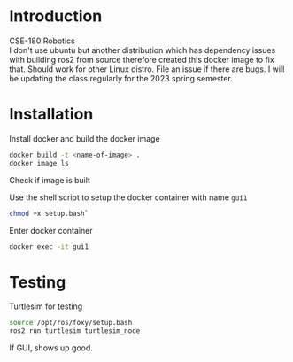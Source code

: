 # Introduction

CSE-180 Robotics <br />
I don't use ubuntu but another distribution which has dependency issues with building ros2 from source therefore created
this docker image to fix that. Should work for other Linux distro. File an issue if there are bugs. I will be updating the class
regularly for the 2023 spring semester.

# Installation

Install docker and build the docker image
```bash
docker build -t <name-of-image> .
docker image ls
```
Check if image is built

Use the shell script to setup the docker container with name `gui1`

```bash
chmod +x setup.bash`
```

Enter docker container
```bash
docker exec -it gui1
```

# Testing

Turtlesim for testing
```bash
source /opt/ros/foxy/setup.bash
ros2 run turtlesim turtlesim_node
```
If GUI, shows up good.
